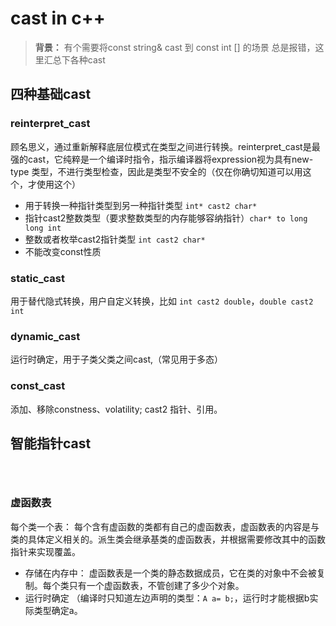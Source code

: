 # cast in c++

> **背景：** 有个需要将const string& cast 到 const int [] 的场景 总是报错，这里汇总下各种cast

## 四种基础cast

### reinterpret_cast

顾名思义，通过重新解释底层位模式在类型之间进行转换。reinterpret_cast是最强的cast，它纯粹是一个编译时指令，指示编译器将expression视为具有new-type 类型，不进行类型检查，因此是类型不安全的（仅在你确切知道可以用这个，才使用这个）

- 用于转换一种指针类型到另一种指针类型 `int* cast2 char*`
- 指针cast2整数类型（要求整数类型的内存能够容纳指针）`char* to long long int`
- 整数或者枚举cast2指针类型 `int cast2 char*`
- 不能改变const性质

### static_cast

用于替代隐式转换，用户自定义转换，比如 `int cast2 double`，`double cast2 int`

### dynamic_cast

运行时确定，用于子类父类之间cast,（常见用于多态）

### const_cast

添加、移除constness、volatility;
cast2 指针、引用。

## 智能指针cast



```mermaid



```


### 虚函数表

每个类一个表： 每个含有虚函数的类都有自己的虚函数表，虚函数表的内容是与类的具体定义相关的。派生类会继承基类的虚函数表，并根据需要修改其中的函数指针来实现覆盖。
- 存储在内存中： 虚函数表是一个类的静态数据成员，它在类的对象中不会被复制。每个类只有一个虚函数表，不管创建了多少个对象。
- 运行时确定 （编译时只知道左边声明的类型：`A a= b;`，运行时才能根据b实际类型确定a。